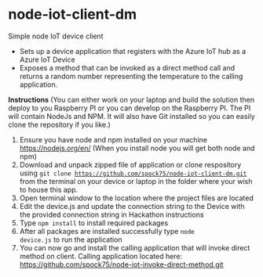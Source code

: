 # node-iot-client-dm
Simple node IoT device client
<br>
<ul>
<li>Sets up a device application that registers with the Azure IoT hub as a Azure IoT Device</li>
<li>Exposes a method that can be invoked as a direct method call and returns a random number representing the temperature to the calling application.</li>
</ul>

<b>Instructions</b>
(You can either work on your laptop and build the solution then deploy to you Raspberry PI or you can develop on the Raspberry PI. The PI will contain NodeJs and NPM. It will also have Git installed so you can easily clone the repository if you like.)

1. Ensure you have node and npm installed on your machine  https://nodejs.org/en/ (When you install node you will get both node and npm)
2. Download and unpack zipped file of application or clone respository using <code>git clone https://github.com/spock75/node-iot-client-dm.git</code> from the terminal on your device or laptop in the folder where your wish to house this app.
3. Open terminal window to the location where the project files are located
4. Edit the device.js and update the connection string to the Device with the provided connection string in Hackathon instructions
5. Type <code>npm install</code> to install required packages
6. After all packages are installed successfully type <code>node device.js</code> to run the application
7. You can now go and install the calling application that will invoke direct method on client. Calling application located here: https://github.com/spock75/node-iot-invoke-direct-method.git

